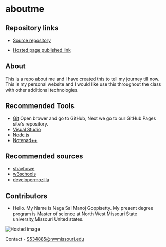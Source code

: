 # aboutme
## Repository links

- [Source repository](https://github.com/Manoj1028/aboutme)

- [Hosted page published link](https://manoj1028.github.io/aboutme/)

## About 
This is a repo  about me and I have created this to tell my journey till now. This is my personal website and I would like use this throughout the class with other additional technologies.

## Recommended Tools

- [Git](https://github.com/) Open brower and go to  GitHub, Next we go to our GitHub Pages site's repository.
- [Visual Studio](https://code.visualstudio.com/)
- [Node js](https://nodejs.org/en/)
- [Notepad++](https://notepad-plus-plus.org/)


## Recommended sources
- [shayhowe](https://learn.shayhowe.com/html-css/getting-to-know-html/)
- [w3schools](https://www.w3schools.com/html/)
- [developermozilla](https://developer.mozilla.org/en-US/docs/Learn/HTML/Introduction_to_HTML/Creating_hyperlinks)

## Contributors

- Hello. My Name is Naga Sai Manoj Goppisetty. My present degree program is Master of science at North West Missouri State university,Missouri United states.

 ![Hosted image](https://www.kttn.com/wp-content/uploads/2017/04/Northwest-Missouri-State-University.jpg")
 

Contact - S534885@nwmissouri.edu
